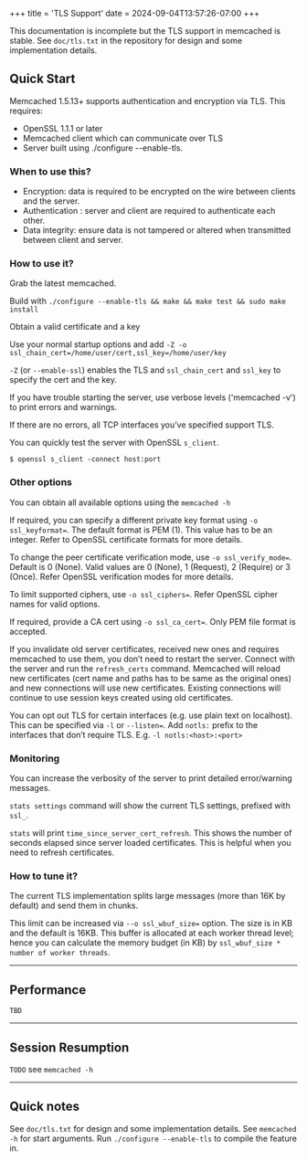 +++
title = 'TLS Support'
date = 2024-09-04T13:57:26-07:00
+++

This documentation is incomplete but the TLS support in memcached is stable. See `doc/tls.txt` in the repository for design and some implementation details.

## Quick Start

Memcached 1.5.13+ supports authentication and encryption via TLS. This requires: 
- OpenSSL 1.1.1 or later
- Memcached client which can communicate over TLS
- Server built using ./configure --enable-tls.

### When to use this?

- Encryption: data is required to be encrypted on the wire between clients and the server.
- Authentication : server and client are required to authenticate each other. 
- Data integrity: ensure data is not tampered or altered when transmitted between client and server.

### How to use it?

Grab the latest memcached.

Build with `./configure --enable-tls && make && make test && sudo make install`

Obtain a valid certificate and a key

Use your normal startup options and add  `-Z -o ssl_chain_cert=/home/user/cert,ssl_key=/home/user/key`

`-Z` (or `--enable-ssl`) enables the TLS and `ssl_chain_cert` and `ssl_key` to specify the cert and the key.

If you have trouble starting the server, use verbose levels ('memcached -v') to print errors and warnings.

If there are no errors, all TCP interfaces you’ve specified support TLS. 

You can quickly test the server with OpenSSL `s_client`.

`$ openssl s_client -connect host:port`

### Other options
You can obtain all available options using the `memcached -h`

If required, you can specify a different private key format using `-o ssl_keyformat=`. The default format is PEM (1). This value has to be an integer. Refer to OpenSSL certificate formats for more details.

To change the peer certificate verification mode, use `-o ssl_verify_mode=`. Default is 0 (None). Valid values are 0 (None), 1 (Request), 2 (Require) or 3 (Once). Refer OpenSSL verification modes for more details.

To limit supported ciphers, use `-o ssl_ciphers=`. Refer OpenSSL cipher names for valid options. 

If required, provide a CA cert using `-o ssl_ca_cert=`. Only PEM file format is accepted.

If you invalidate old server certificates, received new ones and requires memcached to use them, you don’t need to restart the server.
Connect with the server and run the `refresh_certs` command. 
Memcached will reload new certificates (cert name and paths has to be same as the original ones) and new connections will use new certificates.
Existing connections will continue to use session keys created using old certificates.

You can opt out TLS for certain interfaces (e.g. use plain text on localhost). This can be specified via `-l` or `--listen=`. Add `notls:` prefix to the interfaces that don’t require TLS.
E.g. `-l notls:<host>:<port>`

### Monitoring
You can increase the verbosity of the server to print detailed error/warning messages.

`stats settings` command will show the current TLS settings, prefixed with `ssl_`.

`stats` will print `time_since_server_cert_refresh`. This shows the number of seconds elapsed since server loaded certificates. This is helpful when you need to refresh certificates.

### How to tune it?

The current TLS implementation splits large messages (more than 16K by default) and send them in chunks. 

This limit can be increased via `--o ssl_wbuf_size=` option. The size is in KB and the default is 16KB.
This buffer is allocated at each worker thread level; hence you can calculate the memory budget (in KB) by `ssl_wbuf_size * number of worker threads`.

---

## Performance

`TBD`

---

## Session Resumption

`TODO` see `memcached -h`

---

## Quick notes

See `doc/tls.txt` for design and some implementation details.
See `memcached -h` for start arguments.
Run `./configure --enable-tls` to compile the feature in.

